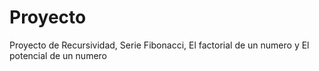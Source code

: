 # Proyecto
Proyecto de Recursividad, Serie Fibonacci, El factorial de un numero y El potencial de un numero
